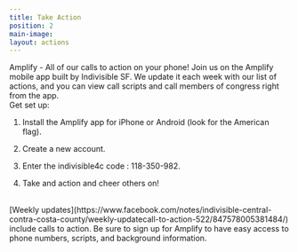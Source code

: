 ```yaml
---
title: Take Action
position: 2
main-image: 
layout: actions
---
```


Amplify - All of our calls to action on your phone!
Join us on the Amplify mobile app built by Indivisible SF. We update it each week with our list of actions, and you can view call scripts and call members of congress right from the app.
<br>
Get set up:

1. Install the Amplify app for iPhone or Android (look for the American flag).

2. Create a new account.

3. Enter the indivisible4c code : 118-350-982.

4. Take and action and cheer others on!
<br>
[Weekly updates](https://www.facebook.com/notes/indivisible-central-contra-costa-county/weekly-updatecall-to-action-522/847578005381484/) include calls to action. 
Be sure to sign up for Amplify to have easy access to phone numbers, scripts, and background information. 